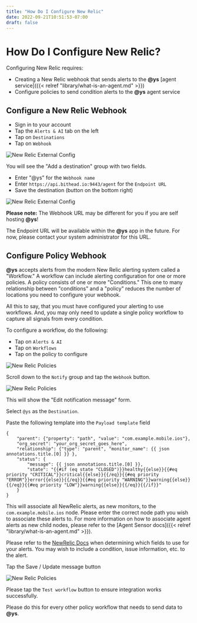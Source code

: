 ```yaml
---
title: "How Do I Configure New Relic"
date: 2022-09-21T10:51:53-07:00
draft: false
---
```


# How Do I Configure New Relic?

Configuring New Relic requires:

- Creating a New Relic webhook that sends alerts to the **@ys** [agent service]({{< relref "library/what-is-an-agent.md" >}})
- Configure policies to send condition alerts to the **@ys** agent service

## Configure a New Relic Webhook

- Sign in to your account
- Tap the `Alerts & AI` tab on the left
- Tap on `Destinations`
- Tap on `Webhook`

![New Relic External Config](/help/img/new-relic-destinations.png)

You will see the "Add a destination" group with two fields.

- Enter "@ys" for the `Webhook name`
- Enter `https://api.bithead.io:9443/agent` for the `Endpoint URL`
- Save the destination (button on the bottom right)

![New Relic External Config](/help/img/new-relic-webhook.png)

**Please note:** The Webhook URL may be different for you if you are self hosting **@ys**!

The Endpoint URL will be available within the **@ys** app in the future. For now, please contact your system administrator for this URL.

## Configure Policy Webhook

**@ys** accepts alerts from the modern New Relic alerting system called a "Workflow." A workflow can include alerting configuration for one or more policies. A policy consists of one or more "Conditions." This one to many relationship between "conditions" and a "policy" reduces the number of locations you need to configure your webhook.

All this to say, that you must have configured your alerting to use workflows. And, you may only need to update a single policy workflow to capture all signals from every condition.

To configure a workflow, do the following:

- Tap on `Alerts & AI`
- Tap on `Workflows`
- Tap on the policy to configure

![New Relic Policies](/help/img/new-relic-policies.png)

Scroll down to the `Notify` group and tap the `Webhook` button.

![New Relic Policies](/help/img/new-relic-policy-add-webhook.png)

This will show the "Edit notification message" form.

Select `@ys` as the `Destination`.

Paste the following template into the `Payload template` field

```
{
    "parent": {"property": "path", "value": "com.example.mobile.ios"},
    "org_secret": "your_org_secret_goes_here",
    "relationship": {"type": "parent", "monitor_name": {{ json annotations.title.[0] }} },
    "status": {
        "message": {{ json annotations.title.[0] }},
        "state": "{{#if (eq state "CLOSED")}}healthy{{else}}{{#eq priority "CRITICAL"}}critical{{else}}{{/eq}}{{#eq priority "ERROR"}}error{{else}}{{/eq}}{{#eq priority "WARNING"}}warning{{else}}{{/eq}}{{#eq priority "LOW"}}warning{{else}}{{/eq}}{{/if}}"
    }
}
```

This will associate all NewRelic alerts, as new monitors, to the `com.example.mobile.ios` node. Please enter the correct node path you wish to associate these alerts to. For more information on how to associate agent alerts as new child nodes, please refer to the [Agent Sensor docs]({{< relref "library/what-is-an-agent.md" >}}).

Please refer to the [NewRelic Docs](https://docs.newrelic.com/docs/alerts-applied-intelligence/notifications/message-templates/#json) when determining which fields to use for your alerts. You may wish to include a condition, issue information, etc. to the alert.

Tap the Save / Update message button

![New Relic Policies](/help/img/new-relic-policy-webhook-config.png)

Please tap the `Test workflow` button to ensure integration works successfully.

Please do this for every other policy workflow that needs to send data to **@ys**.
